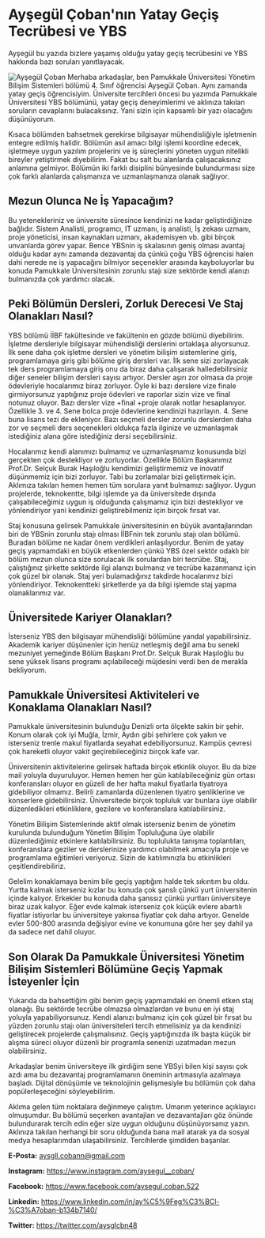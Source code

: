 # Ayşegül Çoban'nın Yatay Geçiş Tecrübesi ve YBS

Ayşegül bu yazıda bizlere yaşamış olduğu yatay geçiş tecrübesini ve YBS hakkında bazı soruları yanıtlayacak.
<!--more-->

![Ayşegül Çoban](/images/aysegulcoban.jpg "Ayşegül Çoban")
Merhaba arkadaşlar, ben Pamukkale Üniversitesi Yönetim Bilişim Sistemleri bölümü 4. Sınıf öğrencisi Ayşegül Çoban. Aynı zamanda yatay geçiş öğrencisiyim. Üniversite tercihleri öncesi bu yazımda Pamukkale Üniversitesi YBS bölümünü, yatay geçiş deneyimlerimi ve aklınıza takılan soruların cevaplarını bulacaksınız. Yani sizin için kapsamlı bir yazı olacağını düşünüyorum.

Kısaca bölümden bahsetmek gerekirse bilgisayar mühendisliğiyle işletmenin entegre edilmiş halidir. Bölümün asıl amacı bilgi işlemi koordine edecek, işletmeye uygun yazılım projelerini ve iş süreçlerini yöneten uygun nitelikli bireyler yetiştirmek diyebilirim. Fakat bu salt bu alanlarda çalışacaksınız anlamına gelmiyor. Bölümün iki farklı disiplini bünyesinde bulundurması size çok farklı alanlarda çalışmanıza ve uzmanlaşmanıza olanak sağlıyor.

## Mezun Olunca Ne İş Yapacağım?
Bu yetenekleriniz ve üniversite süresince kendinizi ne kadar geliştirdiğinize bağlıdır. Sistem Analisti, programcı, IT uzmanı, iş analisti, İş zekası uzmanı, proje yöneticisi, insan kaynakları uzmanı, akademisyen vb. gibi birçok unvanlarda görev yapar. Bence YBSnin iş skalasının geniş olması avantaj olduğu kadar aynı zamanda dezavantaj da çünkü çoğu YBS öğrencisi halen dahi nerede ne iş yapacağını bilmiyor seçenekler arasında kayboluyorlar bu konuda Pamukkale Üniversitesinin zorunlu stajı size sektörde kendi alanızı bulmanızda çok yardımcı olacak.

## Peki Bölümün Dersleri, Zorluk Derecesi Ve Staj Olanakları Nasıl?
YBS bölümü İİBF fakültesinde ve fakültenin en gözde bölümü diyebilirim.  İşletme dersleriyle bilgisayar mühendisliği derslerini ortaklaşa alıyorsunuz. İlk sene daha çok işletme dersleri ve yönetim bilişim sistemlerine giriş, programlamaya giriş gibi bölüme giriş dersleri var. İlk sene sizi zorlayacak tek ders programlamaya giriş onu da biraz daha çalışarak halledebilirsiniz diğer seneler bilişim dersleri sayısı artıyor. Dersler aşırı zor olmasa da proje ödevleriyle hocalarımız biraz zorluyor. Öyle ki bazı derslere vize finale girmiyorsunuz yaptığınız proje ödevleri ve raporlar sizin vize ve final notunuz oluyor. Bazı dersler vize +final +proje olarak notlar hesaplanıyor. Özellikle 3. ve 4. Sene bolca proje ödevlerine kendinizi hazırlayın. 4. Sene buna lisans tezi de ekleniyor. Bazı seçmeli dersler zorunlu derslerden daha zor ve seçmeli ders seçenekleri oldukça fazla ilginize ve uzmanlaşmak istediğiniz alana göre istediğiniz dersi seçebilirsiniz.

Hocalarımız kendi alanımızı bulmamız ve uzmanlaşmamız konusunda bizi gerçekten çok destekliyor ve zorluyorlar. Özellikle Bölüm Başkanımız Prof.Dr. Selçuk Burak Haşıloğlu kendimizi geliştirmemiz ve inovatif düşünmemiz için bizi zorluyor. Tabi bu zorlamalar bizi geliştirmek için. Aklımıza takılan hemen hemen tüm sorulara yanıt bulmamızı sağlıyor. Uygun projelerde, teknokentte, bilgi işlemde ya da üniversitede dışında çalışabileceğimiz uygun iş olduğunda çalışmamız için bizi destekliyor ve yönlendiriyor yani kendinizi geliştirebilmeniz için birçok fırsat var.

Staj konusuna gelirsek Pamukkale üniversitesinin en büyük avantajlarından biri de YBSnin zorunlu stajı olması İİBFnin tek zorunlu stajı olan bölümü. Buradan bölüme ne kadar önem verdikleri anlaşılıyordur. Benim de yatay geçiş yapmamdaki en büyük etkenlerden çünkü YBS özel sektör odaklı bir bölüm mezun olunca size sorulacak ilk sorulardan biri tecrübe. Staj, çalıştığınız şirkette sektörde ilgi alanızı bulmanız ve tecrübe kazanmanız için çok güzel bir olanak. Staj yeri bulamadığınız takdirde hocalarımız bizi yönlendiriyor. Teknokentteki şirketlerde ya da bilgi işlemde staj yapma olanaklarımız var.

## Üniversitede Kariyer Olanakları?
İsterseniz YBS den bilgisayar mühendisliği bölümüne yandal yapabilirsiniz. Akademik kariyer düşünenler için henüz netleşmiş değil ama bu seneki mezuniyet yemeğinde Bölüm Başkanı Prof.Dr. Selçuk Burak Haşıloğlu bu sene yüksek lisans programı açılabileceği müjdesini verdi ben de merakla bekliyorum.

## Pamukkale Üniversitesi Aktiviteleri ve Konaklama Olanakları Nasıl?
Pamukkale üniversitesinin bulunduğu Denizli orta ölçekte sakin bir şehir. Konum olarak çok iyi Muğla, İzmir, Aydın gibi şehirlere çok yakın ve isterseniz trenle makul fiyatlarda seyahat edebiliyorsunuz. Kampüs çevresi çok hareketli oluyor vakit geçirebileceğiniz birçok kafe var.

 

Üniversitenin aktivitelerine gelirsek haftada birçok etkinlik oluyor. Bu da bize mail yoluyla duyuruluyor. Hemen hemen her gün katılabileceğiniz gün ortası konferansları oluyor en güzeli de her hafta makul fiyatlarla tiyatroya gidebiliyor olmamız. Belirli zamanlarda düzenlenen tiyatro şenliklerine ve konserlere gidebilirsiniz. Üniversitede birçok topluluk var bunlara üye olabilir düzenledikleri etkinliklere, gezilere ve konferanslara katılabilirsiniz.

Yönetim Bilişim Sistemlerinde aktif olmak isterseniz benim de yönetim kurulunda bulunduğum Yönetim Bilişim Topluluğuna üye olabilir düzenlediğimiz etkinlere katılabilirsiniz. Bu toplulukta tanışma toplantıları, konferanslara geziler ve derslerinize yardımcı olabilmek amacıyla proje ve programlama eğitimleri veriyoruz. Sizin de katılımınızla bu etkinlikleri çeşitlendirebiliriz.

Gelelim konaklamaya benim bile geçiş yaptığım halde tek sıkıntım bu oldu. Yurtta kalmak isterseniz kızlar bu konuda çok şanslı çünkü yurt üniversitenin içinde kalıyor. Erkekler bu konuda daha şanssız çünkü yurtları üniversiteye biraz uzak kalıyor. Eğer evde kalmak isterseniz çok küçük evlere abartılı fiyatlar istiyorlar bu üniversiteye yakınsa fiyatlar çok daha artıyor. Genelde evler 500-800 arasında değişiyor evine ve konumuna göre her şey dahil ya da sadece net dahil oluyor.

## Son Olarak Da Pamukkale Üniversitesi Yönetim Bilişim Sistemleri Bölümüne Geçiş Yapmak İsteyenler İçin
Yukarıda da bahsettiğim gibi benim geçiş yapmamdaki en önemli etken staj olanağı. Bu sektörde tecrübe olmazsa olmazlardan ve bunu en iyi staj yoluyla yapabiliyorsunuz. Kendi alanızı bulmanız için çok güzel bir fırsat bu yüzden zorunlu stajı olan üniversiteleri tercih etmelisiniz ya da kendinizi geliştirecek projelerde çalışmalısınız. Geçiş yaptığınızda ilk başta küçük bir alışma süreci oluyor düzenli bir programla senenizi uzatmadan mezun olabilirsiniz.

Arkadaşlar benim üniversiteye ilk girdiğim sene YBSyi bilen kişi sayısı çok azdı ama bu dezavantaj programlamanın öneminin artmasıyla azalmaya başladı. Dijital dönüşümle ve teknolojinin gelişmesiyle bu bölümün çok daha popülerleşeceğini söyleyebilirim.

Aklıma gelen tüm noktalara değinmeye çalıştım. Umarım yeterince açıklayıcı olmuşumdur. Bu bölümü seçerken avantajları ve dezavantajları göz önünde bulundurarak tercih edin eğer size uygun olduğunu düşünüyorsanız yazın. Aklınıza takılan herhangi bir soru olduğunda bana mail atarak ya da sosyal medya hesaplarımdan ulaşabilirsiniz. Tercihlerde şimdiden başarılar.

**E-Posta:** aysgll.cobann@gmail.com

**Instagram:** https://www.instagram.com/aysegul__coban/

**Facebook:** https://www.facebook.com/aysegul.coban.522

**Linkedin:** https://www.linkedin.com/in/ay%C5%9Feg%C3%BCl-%C3%A7oban-b134b7140/

**Twitter:** https://twitter.com/aysglcbn48

